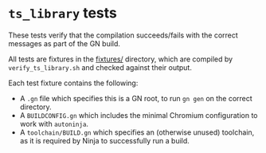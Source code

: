 # `ts_library` tests

These tests verify that the compilation succeeds/fails with the correct messages as part of the GN build.

All tests are fixtures in the [fixtures/](fixtures/) directory, which are compiled by `verify_ts_library.sh` and checked against their output.

Each test fixture contains the following:
- A `.gn` file which specifies this is a GN root, to run `gn gen` on the correct directory.
- A `BUILDCONFIG.gn` which includes the minimal Chromium configuration to work with `autoninja`.
- A `toolchain/BUILD.gn` which specifies an (otherwise unused) toolchain, as it is required by Ninja to successfully run a build.
